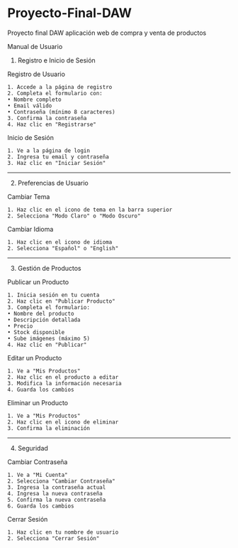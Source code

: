 # Proyecto-Final-DAW
Proyecto final DAW aplicación web de compra y venta de productos 

Manual de Usuario

1. Registro e Inicio de Sesión

Registro de Usuario

	1. Accede a la página de registro
	2. Completa el formulario con:
	• Nombre completo
	• Email válido
	• Contraseña (mínimo 8 caracteres)
	3. Confirma la contraseña
	4. Haz clic en "Registrarse"

Inicio de Sesión

	1. Ve a la página de login
	2. Ingresa tu email y contraseña
	3. Haz clic en "Iniciar Sesión"

------------------------------------------------------------------------------------
2. Preferencias de Usuario
   
Cambiar Tema

	1. Haz clic en el icono de tema en la barra superior
	2. Selecciona "Modo Claro" o "Modo Oscuro"

Cambiar Idioma

	1. Haz clic en el icono de idioma
	2. Selecciona "Español" o "English"
------------------------------------------------------------------------------------

3. Gestión de Productos

Publicar un Producto

	1. Inicia sesión en tu cuenta
	2. Haz clic en "Publicar Producto"
	3. Completa el formulario:
	• Nombre del producto
	• Descripción detallada
	• Precio
	• Stock disponible
	• Sube imágenes (máximo 5)
	4. Haz clic en "Publicar"

Editar un Producto

	1. Ve a "Mis Productos"
	2. Haz clic en el producto a editar
	3. Modifica la información necesaria
	4. Guarda los cambios

Eliminar un Producto

	1. Ve a "Mis Productos"
	2. Haz clic en el icono de eliminar
	3. Confirma la eliminación

------------------------------------------------------------------------------------

4. Seguridad
   
Cambiar Contraseña

	1. Ve a "Mi Cuenta"
	2. Selecciona "Cambiar Contraseña"
	3. Ingresa la contraseña actual
	4. Ingresa la nueva contraseña
	5. Confirma la nueva contraseña
	6. Guarda los cambios

Cerrar Sesión

	1. Haz clic en tu nombre de usuario
	2. Selecciona "Cerrar Sesión"
